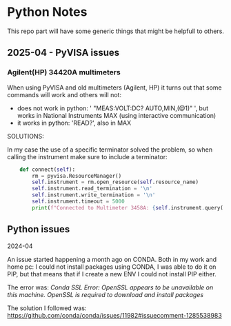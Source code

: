 # Python Notes

This repo part will have some generic things that might be helpfull to others.

## 2025-04 - PyVISA issues

### Agilent(HP) 34420A multimeters

When using PyVISA and old multimeters (Agilent, HP) it turns out that some commands will work and others will not:

* does not work in python: ' "MEAS:VOLT:DC? AUTO,MIN,(@1)" ', but works in National Instruments MAX (using interactive communication)
* it works in python: 'READ?', also in MAX

SOLUTIONS:

In my case the use of a specific terminator solved the problem, so when calling the instrument make sure to include a terminator:

```python
    def connect(self):
        rm = pyvisa.ResourceManager()
        self.instrument = rm.open_resource(self.resource_name)
        self.instrument.read_termination = '\n'
        self.instrument.write_termination = '\n'
        self.instrument.timeout = 5000
        print(f"Connected to Multimeter 3458A: {self.instrument.query('*IDN?')}")
```

## Python issues

2024-04

An issue started happening a month ago on CONDA. Both in my work and home pc: I could not install packages using CONDA, I was able to do it on PIP,
but that means that if I create a new ENV I could not install PIP either.

The error was:
_Conda SSL Error: OpenSSL appears to be unavailable on this machine. OpenSSL is required to download and install packages_

The solution I followed was:
https://github.com/conda/conda/issues/11982#issuecomment-1285538983
